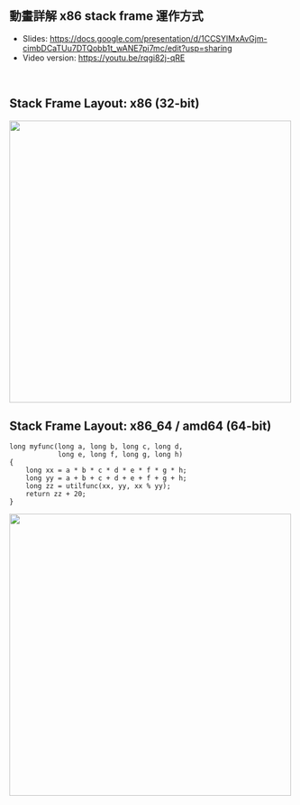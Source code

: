 ## 動畫詳解 x86 stack frame 運作方式

* Slides: https://docs.google.com/presentation/d/1CCSYlMxAvGjm-cimbDCaTUu7DTQobb1t_wANE7pi7mc/edit?usp=sharing
* Video version: https://youtu.be/rqgi82j-qRE

<br>

## Stack Frame Layout: x86 (32-bit)

<img src="https://www.cs.virginia.edu/~evans/cs216/guides/stack-convention.png" width="500"/>

<br>

## Stack Frame Layout: x86_64 / amd64 (64-bit)

```
long myfunc(long a, long b, long c, long d,
            long e, long f, long g, long h)
{
    long xx = a * b * c * d * e * f * g * h;
    long yy = a + b + c + d + e + f + g + h;
    long zz = utilfunc(xx, yy, xx % yy);
    return zz + 20;
}
```
<img src="https://eli.thegreenplace.net/images/2011/08/x64_frame_nonleaf.png" width="500"/>

